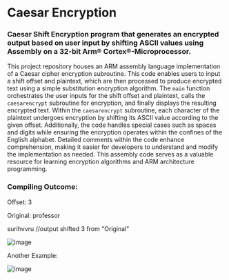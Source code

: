 # Caesar Encryption
### Caesar Shift Encryption program that generates an encrypted output based on user input by shifting ASCII values using Assembly on a 32-bit Arm® Cortex®-Microprocessor.

This project repository houses an ARM assembly language implementation of a Caesar cipher encryption subroutine. This code enables users to input a shift offset and plaintext, which are then processed to produce encrypted text using a simple substitution encryption algorithm. The `main` function orchestrates the user inputs for the shift offset and plaintext, calls the `caesarencrypt` subroutine for encryption, and finally displays the resulting encrypted text. Within the `caesarencrypt` subroutine, each character of the plaintext undergoes encryption by shifting its ASCII value according to the given offset. Additionally, the code handles special cases such as spaces and digits while ensuring the encryption operates within the confines of the English alphabet. Detailed comments within the code enhance comprehension, making it easier for developers to understand and modify the implementation as needed. This assembly code serves as a valuable resource for learning encryption algorithms and ARM architecture programming.

### Compiling Outcome: 
Offset: 3

Original: professor

surihvvru //output shifted 3 from "Original"

 ![image](https://github.com/jazminrentgonz/CaesarEncryption/assets/70347153/f3b5fc3c-a18a-4a27-9f4e-9d15d8171616)

Another Example: 

 ![image](https://github.com/jazminrentgonz/CaesarEncryption/assets/70347153/228cd831-a8eb-469e-bd41-e1848fd447fb)
